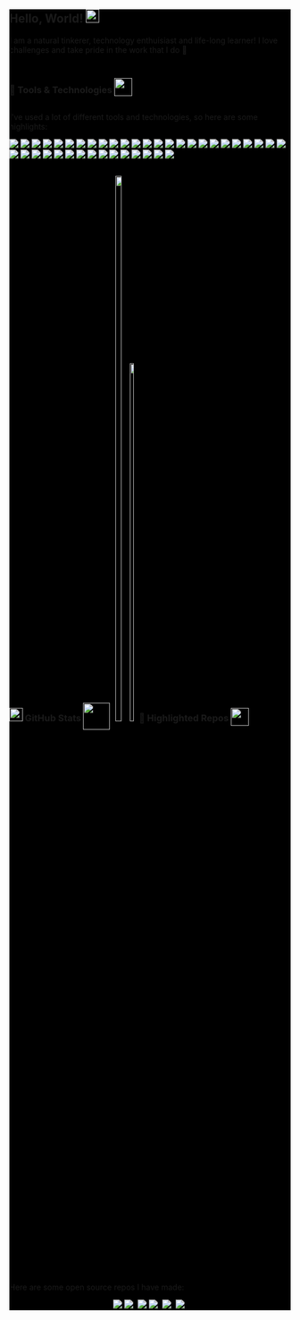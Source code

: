 <div style="background-color: black">

## Hello, World! <img src="https://raw.githubusercontent.com/MartinHeinz/MartinHeinz/master/wave.gif" width="24px" alt="">

I am a natural tinkerer, technology enthuisiast and life-long learner!
I love challenges and take pride in the work that I do 🚀

<!-- <p align='center'>
<a href="https://dev.to/waylonwalker"><img height="30" src="https://raw.githubusercontent.com/WaylonWalker/WaylonWalker/main/icon/dev.png"></a>&nbsp;&nbsp;
<a href="https://twitter.com/_waylonwalker"><img height="30" src="https://github.com/WaylonWalker/WaylonWalker/blob/main/icon/twitter.png?raw=true"></a>&nbsp;&nbsp;
<a href="https://instagram.com/_waylonwalker"><img height="30" src="https://github.com/WaylonWalker/WaylonWalker/blob/main/icon/instagram.jpg?raw=true"></a>&nbsp;&nbsp;
<a href="https://www.buymeacoffee.com/bBdtMQO"><img height="30" src="https://github.com/WaylonWalker/WaylonWalker/blob/main/icon/by-me-a-coffee.png?raw=true"></a>
<a href="https://www.linkedin.com/in/waylonwalker/"><img height="30" src="https://github.com/WaylonWalker/WaylonWalker/blob/main/icon/linkedin.png?raw=true"></a>
</p> -->

<div style="display: inline-block; text-align: center">
    <h3> 🔧 Tools & Technologies <img src="https://thumbs.gfycat.com/DisgustingSpiffyIguana-small.gif" width=32px style="position: relative;top: 5px" alt=""></h3>
</div>

I've used a lot of different tools and technologies, so here are some highlights:

<p>

<img src="https://img.shields.io/badge/Code-Python-informational?style=flat&logo=python&logoColor=white&color=olivedrab">

<img src="https://img.shields.io/badge/Code-C/C++-informational?style=flat&logo=C&logoColor=white&color=olivedrab">

<img src="https://img.shields.io/badge/Code-Javascript-informational?style=flat&logo=javascript&logoColor=white&color=olivedrab">

<img src="https://img.shields.io/badge/Code-HTML5-informational?style=flat&logo=html5&logoColor=white&color=olivedrab">

<img src="https://img.shields.io/badge/Code-CSS-informational?style=flat&logo=css3&logoColor=white&color=olivedrab">

<img src="https://img.shields.io/badge/Code-LabVIEW-informational?style=flat&logo=LabVIEW&logoColor=white&color=olivedrab">

<img src="https://img.shields.io/badge/Code-Octave-informational?style=flat&logo=Octave&logoColor=white&color=olivedrab">

<img src="https://img.shields.io/badge/Shell-Bash-informational?style=flat&logo=GNU%20Bash&logoColor=white&color=red">

<img src="https://img.shields.io/badge/Database-MongoDB-informational?style=flat&logo=MongoDB&logoColor=white&color=seagreen">

<img src="https://img.shields.io/badge/Database-MySQL-informational?style=flat&logo=MySQL&logoColor=white&color=seagreen">

<img src="https://img.shields.io/badge/Database-PostgreSQL-informational?style=flat&logo=PostgreSQL&logoColor=white&color=seagreen">

<img src="https://img.shields.io/badge/Database-SQL%20Server-informational?style=flat&logo=Microsoft%20SQL%20Server&logoColor=white&color=seagreen">

<img src="https://img.shields.io/badge/Tool-JSON-informational?style=flat&logo=JSON&logoColor=white&color=orange">

<img src="https://img.shields.io/badge/Tool-Django-informational?style=flat&logo=Django&logoColor=white&color=orange">

<img src="https://img.shields.io/badge/Tool-Flask-informational?style=flat&logo=Flask&logoColor=white&color=orange">

<img src="https://img.shields.io/badge/Tool-Node.js-informational?style=flat&logo=Node.JS&logoColor=white&color=orange">

<img src="https://img.shields.io/badge/Tool-Pandas-informational?style=flat&logo=pandas&logoColor=white&color=orange">

<img src="https://img.shields.io/badge/Tool-JQuery-informational?style=flat&logo=jquery&logoColor=white&color=orange">

<img src="https://img.shields.io/badge/Tool-Qt-informational?style=flat&logo=QT&logoColor=white&color=orange">

<img src="https://img.shields.io/badge/Tool-Git-informational?style=flat&logo=git&logoColor=white&color=orange">

<img src="https://img.shields.io/badge/Tool-CMake-informational?style=flat&logo=cmake&logoColor=white&color=orange">

<img src="https://img.shields.io/badge/Tool-Nginx-informational?style=flat&logo=NGINX&logoColor=white&color=orange">

<img src="https://img.shields.io/badge/Tool-Jupyter-informational?style=flat&logo=jupyter&logoColor=white&color=orange">

<img src="https://img.shields.io/badge/Tool-Anaconda-informational?style=flat&logo=Anaconda&logoColor=white&color=orange">

<img src="https://img.shields.io/badge/Tool-Docker-informational?style=flat&logo=docker&logoColor=white&color=orange">

<img src="https://img.shields.io/badge/Cloud-AWS-informational?style=flat&logo=Amazon%20AWS&logoColor=white&color=blue">

<img src="https://img.shields.io/badge/Cloud-Azure-informational?style=flat&logo=microsoft%20azure&logoColor=white&color=blue">

<img src="https://img.shields.io/badge/Cloud-Azure%20DevOps-informational?style=flat&logo=Azure%20DevOps&logoColor=white&color=blue">

<img src="https://img.shields.io/badge/Cloud-Azure%20Pipelines-informational?style=flat&logo=Azure%20Pipelines&logoColor=white&color=blue">

<img src="https://img.shields.io/badge/OS-Linux-informational?style=flat&logo=linux&logoColor=white&color=purple">

<img src="https://img.shields.io/badge/OS-Ubuntu-informational?style=flat&logo=ubuntu&logoColor=white&color=purple">

<img src="https://img.shields.io/badge/OS-RedHat-informational?style=flat&logo=Red%20Hat&logoColor=white&color=purple">

<img src="https://img.shields.io/badge/OS-OpenSUSE-informational?style=flat&logo=openSUSE&logoColor=white&color=purple">

<img src="https://img.shields.io/badge/OS-MacOS%20X-informational?style=flat&logo=apple&logoColor=white&color=purple">

<img src="https://img.shields.io/badge/OS-Windows-informational?style=flat&logo=windows&logoColor=white&color=purple">

<img src="https://img.shields.io/badge/IoT-Raspberry%20Pi-informational?style=flat&logo=raspberry%20pi&logoColor=white&color=darkcyan">

<img src="https://img.shields.io/badge/Published%20To-PyPI-informational?style=flat&logo=PyPI&logoColor=white&color=yellow">

<img src="https://img.shields.io/badge/Published%20To-Read%20The%20Docs-informational?style=flat&logo=Read%20The%20Docs&logoColor=white&color=yellow">

<img src="https://img.shields.io/badge/CI-GitHub%20Actions-informational?style=flat&logo=GitHub%20Actions&logoColor=white&color=yellow">

<img src="https://img.shields.io/badge/CI-Jenkins-informational?style=flat&logo=Jenkins&logoColor=white&color=yellow">

</p>

<div style="display: inline-block; ">
    <h3><img height=24 src="https://github.githubassets.com/images/modules/logos_page/Octocat.png"> GitHub Stats <img src="https://images.squarespace-cdn.com/content/v1/54f51011e4b0bd373cdec9da/1528341364571-RJ22T9ZFQ6CLKBNSBST2/ke17ZwdGBToddI8pDm48kGfiFqkITS6axXxhYYUCnlRZw-zPPgdn4jUwVcJE1ZvWQUxwkmyExglNqGp0IvTJZUJFbgE-7XRK3dMEBRBhUpynMgxFZ6RzSE45ir_sniaZBw7FOrln7zsnpr66I7c2YLH858feRDDLIQWAxIBqV54/rising-costs-barchart-color.gif" height=48px style="position: relative;top: 15px" alt=""></h3>
</div>

<div style="text-align: center; display: inline-block">

<p text-align: center>

<img width=50% src="https://github-readme-stats.vercel.app/api?username=liam-deacon&show_icons=true&theme=dracula&bg_color=222&title_color=090&icon_color=b90&count_private=true">

<img width=40.5% src="https://github-readme-stats.vercel.app/api/top-langs/?username=liam-deacon&theme=dracula&bg_color=222&title_color=090&icon_color=b90&count_private=true&layout=compact">

</p>

</div>

<div style="display: inline-block; text-align: center">
    <h3> 👀 Highlighted Repos <img src="https://media2.giphy.com/media/AnGxfpoajbhh0lezG8/source.gif" width=32px alt="" style="position: relative;top: 8px"></h3> 
</div>

Here are some open source repos I have made:

<div style="text-align: center">
<a style="display: inline-block;" href="https://github.com/liam-deacon/elemental"><img src="https://github-readme-stats.vercel.app/api/pin/?username=liam-deacon&repo=elemental&theme=dracula&bg_color=222&title_color=090&icon_color=b90&count_private=true&layout=compact"></a>
<a style="display: inline-block;" href="https://github.com/liam-deacon/online-store-rest-api"><img src="https://github-readme-stats.vercel.app/api/pin/?username=liam-deacon&repo=online-store-rest-api&theme=dracula&bg_color=222&title_color=090&icon_color=b90&count_private=true&layout=compact">&nbsp;</a>
<a style="display: inline-block;" href="https://github.com/liam-deacon/cleed"><img src="https://github-readme-stats.vercel.app/api/pin/?username=liam-deacon&repo=cleed&theme=dracula&bg_color=222&title_color=090&icon_color=b90&count_private=true&layout=compact"></a>
<a style="display: inline-block;" href="https://github.com/liam-deacon/metapandas"><img src="https://github-readme-stats.vercel.app/api/pin/?username=liam-deacon&repo=metapandas&theme=dracula&bg_color=222&title_color=090&icon_color=b90&count_private=true&layout=compact">&nbsp;</a>
<a style="display: inline-block;" href="https://github.com/liam-deacon/phaseshifts"><img src="https://github-readme-stats.vercel.app/api/pin/?username=liam-deacon&repo=phaseshifts&theme=dracula&bg_color=222&title_color=090&icon_color=b90&count_private=true&layout=compact">&nbsp;</a>
<a style="display: inline-block;" href="https://github.com/liam-deacon/liam-deacon.github.io"><img src="https://github-readme-stats.vercel.app/api/pin/?username=liam-deacon&repo=liam-deacon.github.io&theme=dracula&bg_color=222&title_color=090&icon_color=b90&count_private=true&layout=compact">&nbsp;</a>
<div>


<!--
**Liam-Deacon/Liam-Deacon** is a ✨ _special_ ✨ repository because its `README.md` (this file) appears on your GitHub profile.

Here are some ideas to get you started:

- 🔭 I’m currently working on ...
- 🌱 I’m currently learning ...
- 👯 I’m looking to collaborate on ...
- 🤔 I’m looking for help with ...
- 💬 Ask me about ...
- 📫 How to reach me: ...
- 😄 Pronouns: ...
- ⚡ Fun fact: ...
-->

</div>
